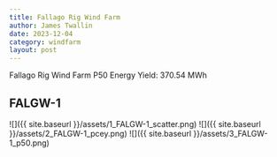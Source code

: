 ```yaml
---
title: Fallago Rig Wind Farm
author: James Twallin
date: 2023-12-04
category: windfarm
layout: post
---
```

Fallago Rig Wind Farm P50 Energy Yield: 370.54 MWh

FALGW-1
-------------
![]({{ site.baseurl }}/assets/1_FALGW-1_scatter.png)
![]({{ site.baseurl }}/assets/2_FALGW-1_pcey.png)
![]({{ site.baseurl }}/assets/3_FALGW-1_p50.png)

